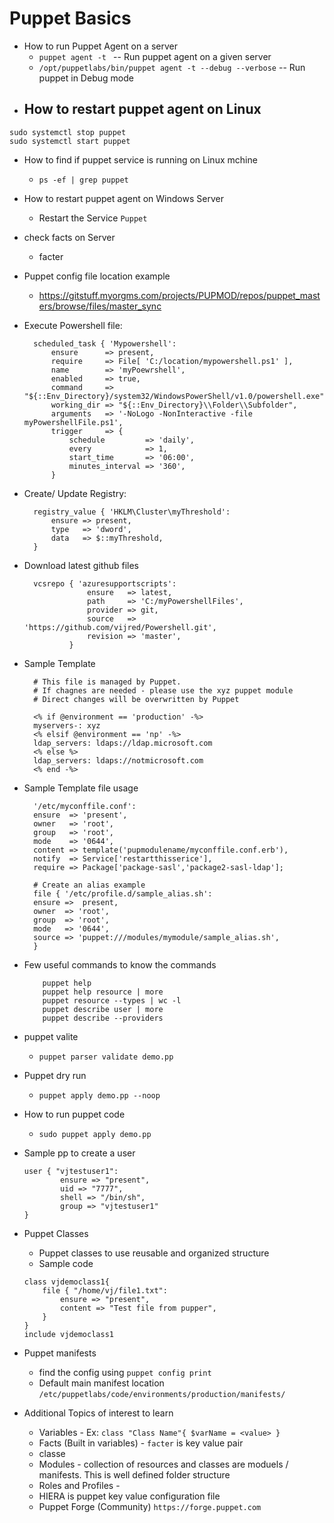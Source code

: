 Puppet Basics
=============


* How to run Puppet Agent on a server
    - `puppet agent -t ` -- Run puppet agent on a given server 
    - `/opt/puppetlabs/bin/puppet agent -t --debug --verbose` -- Run puppet in Debug mode 
* How to restart puppet agent on Linux 
    - 
```
sudo systemctl stop puppet
sudo systemctl start puppet
```
* How to find if puppet service is running on Linux mchine
    - `ps -ef | grep puppet`
* How to restart puppet agent on Windows Server
    - Restart the Service `Puppet`
* check facts on Server
    - facter 
* Puppet config file location example
    - https://gitstuff.myorgms.com/projects/PUPMOD/repos/puppet_masters/browse/files/master_sync


* Execute Powershell file:

        scheduled_task { 'Mypowershell':
            ensure      => present,
            require     => File[ 'C:/location/mypowershell.ps1' ],
            name        => 'myPoewrshell',
            enabled     => true,
            command     => "${::Env_Directory}/system32/WindowsPowerShell/v1.0/powershell.exe",
            working_dir => "${::Env_Directory}\\Folder\\Subfolder",
            arguments   => '-NoLogo -NonInteractive -file myPowershellFile.ps1',
            trigger     => {
                schedule         => 'daily',
                every            => 1,
                start_time       => '06:00',
                minutes_interval => '360',
            }


* Create/ Update Registry:

        registry_value { 'HKLM\Cluster\myThreshold':
            ensure => present,
            type   => 'dword',
            data   => $::myThreshold,
        }


* Download latest github files 

        vcsrepo { 'azuresupportscripts':
                    ensure   => latest,
                    path     => 'C:/myPowershellFiles',
                    provider => git,
                    source   => 'https://github.com/vijred/Powershell.git',
                    revision => 'master',
                }


* Sample Template

        # This file is managed by Puppet.
        # If chagnes are needed - please use the xyz puppet module
        # Direct changes will be overwritten by Puppet

        <% if @environment == 'production' -%>
        myservers-: xyz
        <% elsif @environment == 'np' -%>
        ldap_servers: ldaps://ldap.microsoft.com 
        <% else %>
        ldap_servers: ldaps://notmicrosoft.com
        <% end -%>

* Sample Template file usage 

        '/etc/myconffile.conf':
        ensure  => 'present',
        owner   => 'root',
        group   => 'root',
        mode    => '0644',
        content => template('pupmodulename/myconffile.conf.erb'),
        notify  => Service['restartthisserice'],
        require => Package['package-sasl','package2-sasl-ldap'];

        # Create an alias example
        file { '/etc/profile.d/sample_alias.sh':
        ensure =>  present,
        owner  => 'root',
        group  => 'root',
        mode   => '0644',
        source => 'puppet:///modules/mymodule/sample_alias.sh',
        }


* Few useful commands to know the commands 
    ```
        puppet help
        puppet help resource | more 
        puppet resource --types | wc -l
        puppet describe user | more
        puppet describe --providers
    ```

* puppet valite
    -   `puppet parser validate demo.pp`

* Puppet dry run 
    -   `puppet apply demo.pp --noop`

* How to run puppet code
    -   `sudo puppet apply demo.pp `

* Sample pp to create a user
    ```
    user { "vjtestuser1":
            ensure => "present",
            uid => "7777",
            shell => "/bin/sh",
            group => "vjtestuser1"
    }
    ```

*   Puppet Classes 
    -   Puppet classes to use reusable and organized structure 
    -   Sample code
    ```
    class vjdemoclass1{
        file { "/home/vj/file1.txt":
            ensure => "present",
            content => "Test file from pupper",
        }
    }
    include vjdemoclass1
    ```
 
*   Puppet manifests 
    -   find the config using `puppet config print`
    -   Default main manifest location `/etc/puppetlabs/code/environments/production/manifests/`

* Additional Topics of interest to learn
    -   Variables - Ex: `class "Class Name"{ $varName = <value> }`
    -   Facts (Built in variables)  -   `facter` is key value pair
    -   classe
    -   Modules - collection of resources and classes are moduels / manifests. This is well defined folder structure 
    -   Roles and Profiles  -   
    -   HIERA is puppet key value configuration file 
    -   Puppet Forge (Community) `https://forge.puppet.com`

